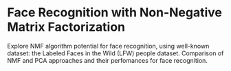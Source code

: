 # Face Recognition with Non-Negative Matrix Factorization

Explore NMF algorithm potential for face recognition, using well-known dataset: 
the Labeled Faces in the Wild (LFW) people dataset. 
Comparison of NMF and PCA approaches and their perfomances for face recognition.

